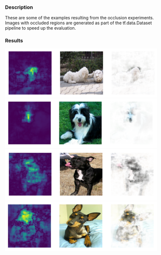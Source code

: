 ### Description
These are some of the examples resulting from the occlusion experiments. Images with occluded regions are generated as part of the tf.data.Dataset pipeline to speed up the evaluation.

### Results
![](/conv%20nets/visualizations/occlusion/example1.png)
![](/conv%20nets/visualizations/occlusion/example2.png)
![](/conv%20nets/visualizations/occlusion/example3.png)
![](/conv%20nets/visualizations/occlusion/example4.png)
